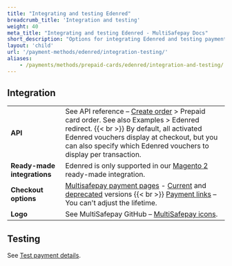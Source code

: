 ```yaml
---
title: "Integrating and testing Edenred"
breadcrumb_title: 'Integration and testing'
weight: 40
meta_title: "Integrating and testing Edenred - MultiSafepay Docs"
short_description: "Options for integrating Edenred and testing payments"
layout: 'child'
url: '/payment-methods/edenred/integration-testing/'
aliases:
    - /payments/methods/prepaid-cards/edenred/integration-and-testing/
---
```

## Integration

| | |
|---|---|
| **API** | See API reference – [Create order](https://docs-api.multisafepay.com/reference/createorder) > Prepaid card order. See also Examples > Edenred redirect. {{< br >}} By default, all activated Edenred vouchers display at checkout, but you can also specify which Edenred vouchers to display per transaction. |
| **Ready-made integrations** | Edenred is only supported in our [Magento 2](/magento-2/) ready-made integration.   |
| **Checkout options** | [Multisafepay payment pages](/payment-pages/) - [Current](/payment-pages/activation/) and [deprecated](/payment-pages/deprecated/) versions {{< br >}} [Payment links](/payment-links/about/) – You can't adjust the lifetime. |
| **Logo** | See MultiSafepay GitHub – [MultiSafepay icons](https://github.com/MultiSafepay/MultiSafepay-icons). |

## Testing

See [Test payment details](/testing/test-payment-details/#banking-methods).
